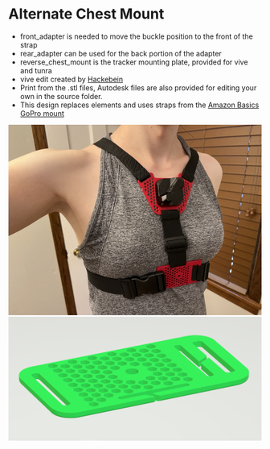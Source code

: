 # Alternate Chest Mount

- front_adapter is needed to move the buckle position to the front of the strap
- rear_adapter can be used for the back portion of the adapter
- reverse_chest_mount is the tracker mounting plate, provided for vive and tunra
- vive edit created by [Hackebein](https://github.com/Hackebein)
- Print from the .stl files, Autodesk files are also provided for editing your own in the source folder. 
- This design replaces elements and uses straps from the [Amazon Basics GoPro mount](https://www.amazon.com/AmazonBasics-Chest-Mount-Harness-cameras/dp/B01D3I8A7A)

![chest mount straps](https://raw.githubusercontent.com/katruud/Catstrap-VR-Tracker-Mounts/main/Chest/images/alternate-chest.png)
![updated front adapter](https://raw.githubusercontent.com/katruud/Catstrap-VR-Tracker-Mounts/main/Chest/images/updated-front-adapter.png)
